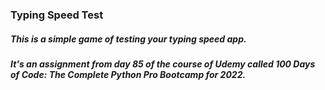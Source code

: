 ### Typing Speed Test
##### This is a simple game of testing your typing speed app.
##### It's an assignment from day 85 of the course of Udemy called 100 Days of Code: The Complete Python Pro Bootcamp for 2022.
